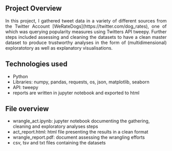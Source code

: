 
## Project Overview
<p style='text-align: justify;'>
In this project, I gathered tweet data in a variety of different sources from the Twitter Account [WeRateDogs](https://twitter.com/dog_rates), one of which was querying popularity measures using Twitters API tweepy. Further steps included assessing and cleaning the datasets to have a clean master dataset to produce trustworthy analyses in the form of (multidimensional) exploratotory as well as explanatory visualisations.
<p style='text-align: justify;'>

## Technologies used

- Python
- Libraries: numpy, pandas, requests, os, json, matplotlib, seaborn
- API: tweepy
- reports are written in jupyter notebook and exported to html

## File overview

- wrangle_act.ipynb: jupyter notebook documenting the gathering, cleaning and exploratory analyses steps
- act_report.html: html file presenting the results in a clean format
- wrangle_report.pdf: document assessing the wrangling efforts
- csv, tsv and txt files containing the datasets
